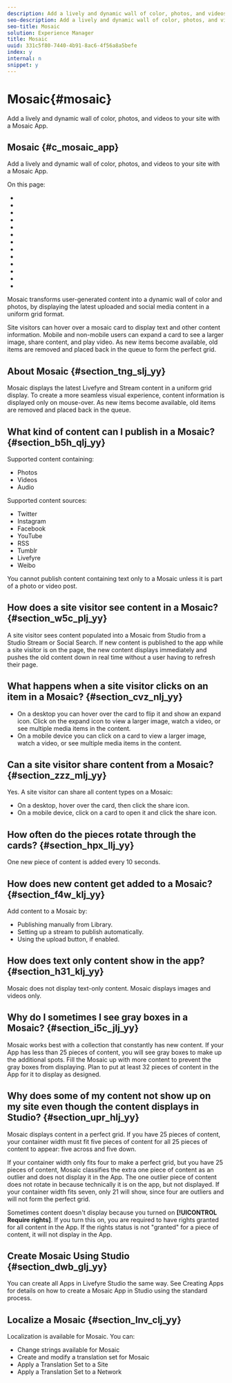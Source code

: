 ```yaml
---
description: Add a lively and dynamic wall of color, photos, and videos to your site with a Mosaic App.
seo-description: Add a lively and dynamic wall of color, photos, and videos to your site with a Mosaic App.
seo-title: Mosaic
solution: Experience Manager
title: Mosaic
uuid: 331c5f80-7440-4b91-8ac6-4f56a8a5befe
index: y
internal: n
snippet: y
---
```


# Mosaic{#mosaic}

Add a lively and dynamic wall of color, photos, and videos to your site with a Mosaic App.

## Mosaic {#c_mosaic_app}

Add a lively and dynamic wall of color, photos, and videos to your site with a Mosaic App. 

On this page:

* [](#c_mosaic_app/section_tng_slj_yy) 
* [](#c_mosaic_app/section_b5h_qlj_yy) 
* [](#c_mosaic_app/section_w5c_plj_yy) 
* [](#c_mosaic_app/section_cvz_nlj_yy) 
* [](#c_mosaic_app/section_zzz_mlj_yy) 
* [](#c_mosaic_app/section_hpx_llj_yy) 
* [](#c_mosaic_app/section_f4w_klj_yy) 
* [](#c_mosaic_app/section_h31_klj_yy) 
* [](#c_mosaic_app/section_i5c_jlj_yy) 
* [](#c_mosaic_app/section_upr_hlj_yy) 
* [](#c_mosaic_app/section_dwb_glj_yy) 
* [](#c_mosaic_app/section_lnv_clj_yy) 
* [](#mosaic)

Mosaic transforms user-generated content into a dynamic wall of color and photos, by displaying the latest uploaded and social media content in a uniform grid format.

Site visitors can hover over a mosaic card to display text and other content information. Mobile and non-mobile users can expand a card to see a larger image, share content, and play video. As new items become available, old items are removed and placed back in the queue to form the perfect grid.

## About Mosaic {#section_tng_slj_yy}

Mosaic displays the latest Livefyre and Stream content in a uniform grid display. To create a more seamless visual experience, content information is displayed only on mouse-over. As new items become available, old items are removed and placed back in the queue.

## What kind of content can I publish in a Mosaic? {#section_b5h_qlj_yy}

Supported content containing:

* Photos 
* Videos 
* Audio

Supported content sources:

* Twitter 
* Instagram 
* Facebook 
* YouTube 
* RSS 
* Tumblr 
* Livefyre 
* Weibo

You cannot publish content containing text only to a Mosaic unless it is part of a photo or video post.

## How does a site visitor see content in a Mosaic? {#section_w5c_plj_yy}

A site visitor sees content populated into a Mosaic from Studio from a Studio Stream or Social Search. If new content is published to the app while a site visitor is on the page, the new content displays immediately and pushes the old content down in real time without a user having to refresh their page.

## What happens when a site visitor clicks on an item in a Mosaic? {#section_cvz_nlj_yy}

* On a desktop you can hover over the card to flip it and show an expand icon. Click on the expand icon to view a larger image, watch a video, or see multiple media items in the content. 
* On a mobile device you can click on a card to view a larger image, watch a video, or see multiple media items in the content.

## Can a site visitor share content from a Mosaic? {#section_zzz_mlj_yy}

Yes. A site visitor can share all content types on a Mosaic:

* On a desktop, hover over the card, then click the share icon. 
* On a mobile device, click on a card to open it and click the share icon.

## How often do the pieces rotate through the cards? {#section_hpx_llj_yy}

One new piece of content is added every 10 seconds.

## How does new content get added to a Mosaic? {#section_f4w_klj_yy}

Add content to a Mosaic by:

* Publishing manually from Library. 
* Setting up a stream to publish automatically. 
* Using the upload button, if enabled.

## How does text only content show in the app? {#section_h31_klj_yy}

Mosaic does not display text-only content. Mosaic displays images and videos only.

## Why do I sometimes I see gray boxes in a Mosaic? {#section_i5c_jlj_yy}

Mosaic works best with a collection that constantly has new content. If your App has less than 25 pieces of content, you will see gray boxes to make up the additional spots. Fill the Mosaic up with more content to prevent the gray boxes from displaying. Plan to put at least 32 pieces of content in the App for it to display as designed.

## Why does some of my content not show up on my site even though the content displays in Studio? {#section_upr_hlj_yy}

Mosaic displays content in a perfect grid. If you have 25 pieces of content, your container width must fit five pieces of content for all 25 pieces of content to appear: five across and five down.

If your container width only fits four to make a perfect grid, but you have 25 pieces of content, Mosaic classifies the extra one piece of content as an outlier and does not display it in the App. The one outlier piece of content does not rotate in because technically it is on the app, but not displayed. If your container width fits seven, only 21 will show, since four are outliers and will not form the perfect grid.

Sometimes content doesn't display because you turned on **[!UICONTROL Require rights]**. If you turn this on, you are required to have rights granted for all content in the App. If the rights status is not "granted" for a piece of content, it will not display in the App.

## Create Mosaic Using Studio {#section_dwb_glj_yy}

You can create all Apps in Livefyre Studio the same way. See Creating Apps for details on how to create a Mosaic App in Studio using the standard process.  

## Localize a Mosaic {#section_lnv_clj_yy}

Localization is available for Mosaic. You can:

* Change strings available for Mosaic 
* Create and modify a translation set for Mosaic 
* Apply a Translation Set to a Site 
* Apply a Translation Set to a Network

